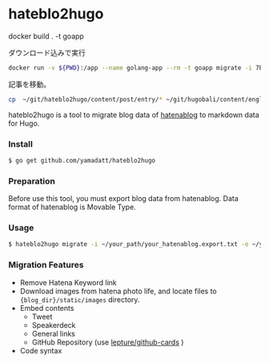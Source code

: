 hateblo2hugo
=======

docker build . -t goapp

ダウンロード込みで実行

```bash
docker run -v ${PWD}:/app --name golang-app --rm -t goapp migrate -i 7butk7ed2atx.txt -u
```

記事を移動。

```bash
cp  ~/git/hateblo2hugo/content/post/entry/* ~/git/hugobali/content/english/blog -r
```


hateblo2hugo is a tool to migrate blog data of [hatenablog](http://hatenablog.com/) to markdown data for Hugo.

### Install

```bash
$ go get github.com/yamadatt/hateblo2hugo
```

### Preparation

Before use this tool, you must export blog data from hatenablog. Data format of hatenablog is Movable Type.


### Usage

```bash
$ hateblo2hugo migrate -i ~/your_path/your_hatenablog.export.txt -o ~/your_path/your_hugo_blog/blog/ -u
```

### Migration Features

* Remove Hatena Keyword link
* Download images from hatena photo life, and locate files to `{blog_dir}/static/images` directory.
* Embed contents
    * Tweet
    * Speakerdeck
    * General links
    * GitHub Repository (use [lepture/github-cards](https://github.com/lepture/github-cards) )
* Code syntax


